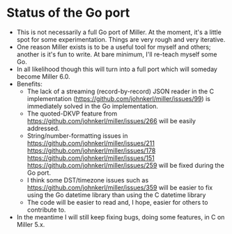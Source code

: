 # Status of the Go port

* This is not necessarily a full Go port of Miller. At the moment, it's a little spot for some experimentation. Things are very rough and very iterative.
* One reason Miller exists is to be a useful tool for myself and others; another is it's fun to write. At bare minimum, I'll re-teach myself some Go.
* In all likelihood though this will turn into a full port which will someday become Miller 6.0.
* Benefits:
  * The lack of a streaming (record-by-record) JSON reader in the C implementation (https://github.com/johnkerl/miller/issues/99) is immediately solved in the Go implementation.
  * The quoted-DKVP feature from https://github.com/johnkerl/miller/issues/266 will be easily addressed.
  * String/number-formatting issues in https://github.com/johnkerl/miller/issues/211 https://github.com/johnkerl/miller/issues/178 https://github.com/johnkerl/miller/issues/151 https://github.com/johnkerl/miller/issues/259 will be fixed during the Go port.
  * I think some DST/timezone issues such as https://github.com/johnkerl/miller/issues/359 will be easier to fix using the Go datetime library than using the C datetime library
  * The code will be easier to read and, I hope, easier for others to contribute to.
* In the meantime I will still keep fixing bugs, doing some features, in C on Miller 5.x.

